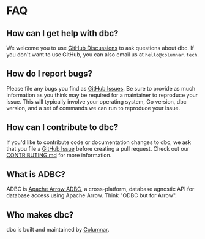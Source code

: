 <!--
Copyright 2025 Columnar Technologies Inc.

Licensed under the Apache License, Version 2.0 (the "License");
you may not use this file except in compliance with the License.
You may obtain a copy of the License at

    http://www.apache.org/licenses/LICENSE-2.0

Unless required by applicable law or agreed to in writing, software
distributed under the License is distributed on an "AS IS" BASIS,
WITHOUT WARRANTIES OR CONDITIONS OF ANY KIND, either express or implied.
See the License for the specific language governing permissions and
limitations under the License.
-->

# FAQ

## How can I get help with dbc?

We welcome you to use [GitHub Discussions](https://github.com/columnar-tech/dbc/discussions) to ask questions about dbc. If you don't want to use GitHub, you can also email us at `hello@columnar.tech`.

## How do I report bugs?

Please file any bugs you find as [GitHub Issues](https://github.com/columnar-tech/dbc/discussions). Be sure to provide as much information as you think may be required for a maintainer to reproduce your issue. This will typically involve your operating system, Go version, dbc version, and a set of commands we can run to reproduce your issue.

## How can I contribute to dbc?

If you'd like to contribute code or documentation changes to dbc, we ask that you file a [GitHub Issue](https://github.com/columnar-tech/dbc/issues) before creating a pull request. Check out our [CONTRIBUTING.md](https://github.com/columnar-tech/dbc/blob/main/CONTRIBUTING.md) for more information.

## What is ADBC?

ADBC is [Apache Arrow ADBC](http://arrow.apache.org/adbc), a cross-platform, database agnostic API for database access using Apache Arrow. Think "ODBC but for Arrow".

## Who makes dbc?

dbc is built and maintained by [Columnar](https://columnar.tech).
